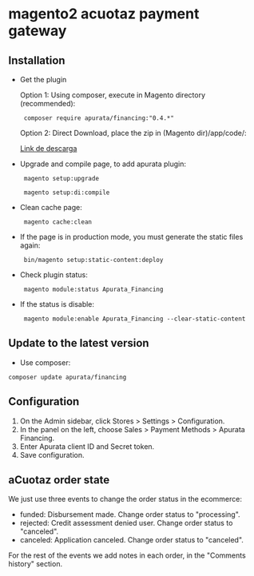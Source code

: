 # magento2 acuotaz payment gateway

## Installation
- Get the plugin

   Option 1: Using composer, execute in Magento directory (recommended):
   
   ```
    composer require apurata/financing:"0.4.*"
   ```
   
   Option 2: Direct Download, place the zip in (Magento dir)/app/code/:

   [Link de descarga](https://github.com/apurata/magento2-acuotaz-payment-gateway/archive/refs/tags/0.4.0.zip)
  
- Upgrade and compile page, to add apurata plugin:

   ```
    magento setup:upgrade

    magento setup:di:compile
   ```

- Clean cache page:

   ```
    magento cache:clean
   ```

- If the page is in production mode, you must generate the static files again:

   ```
    bin/magento setup:static-content:deploy
   ```

- Check plugin status:

   ```
    magento module:status Apurata_Financing
   ```

- If the status is disable:

   ```
    magento module:enable Apurata_Financing --clear-static-content
   ```

## Update to the latest version

- Use composer:
```
composer update apurata/financing
```
## Configuration

1. On the Admin sidebar, click Stores > Settings > Configuration.
2. In the panel on the left, choose Sales > Payment Methods > Apurata Financing.
3. Enter Apurata client ID and Secret token.
4. Save configuration.

## aCuotaz order state

We just use three events to change the order status  in the ecommerce:

   - funded: Disbursement made. Change order status to "processing".
   - rejected: Credit assessment denied user. Change order status to "canceled".
   - canceled: Application canceled. Change order status to "canceled".
  
For the rest of the events we add notes in each order, in the "Comments history" section.


